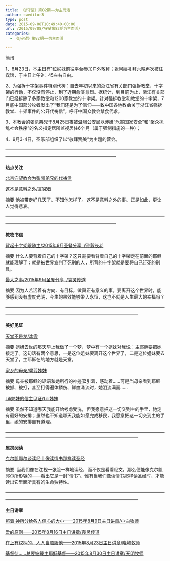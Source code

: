 ```yaml
---
title: 《@守望》第82期——为主而活
author: sweditor3
type: post
date: 2015-09-08T10:49:40+00:00
url: /2015/09/08/守望第82期为主而活/
categories:
  - 《@守望》第82期——为主而活

---
```

简讯 

1、8月23日，本主日有1位姊妹前往平台参加户外敬拜；张阿姨礼拜六晚再次被住宾馆，于主日上午9：45左右自由。 

2、为强拆十字架事件特别代祷：自去年初以来的浙江省有关部门强拆教堂、十字架的行动，不仅没有停止，到了近期愈演愈烈。据统计，到目前为止，浙江有关部门已经拆除了多家教堂和1200家教堂的十字架。针对强拆教堂和教堂的十字架，7月底中国部分牧者发出了&ldquo;我们还是为了信仰&mdash;&mdash;致中国各地教会关于浙江省强拆教堂、十架事件的公开代祷信&rdquo;，呼吁中国众教会禁食代求。 

3、本教会的张凯弟兄于8月25日夜被温州公安局以涉嫌&ldquo;危害国家安全&rdquo;和&ldquo;聚众扰乱社会秩序&rdquo;的名义指定居所监视居住6个月（属于强制措施的一种）； 

4、9月3-4日，圣乐部组织了以&ldquo;敬拜赞美&rdquo;为主题的营会。 

<span style="line-height: 20.7999992370605px;">&mdash;&mdash;&mdash;&mdash;&mdash;&mdash;&mdash;&mdash;&mdash;&mdash;&mdash;&mdash;&mdash;&mdash;&mdash;&mdash;&mdash;&mdash;&mdash;&mdash;&mdash;&mdash;&mdash;&mdash;&mdash;&mdash;&mdash;&mdash;&mdash;&mdash;&mdash;&mdash;&mdash;&mdash;&mdash;&mdash;&mdash;&mdash;&mdash;&mdash;&mdash;&mdash;&mdash;&mdash;&mdash;&mdash;&mdash;&mdash;&mdash;&mdash;&mdash;&mdash;&mdash;&mdash;&mdash;&mdash;&mdash;&mdash;&mdash;&mdash;&mdash;</span> 

**热点关注** 

[北京守望教会为张凯弟兄的代祷信][1] 

[这不是意料之外/言究者][2]
	  
摘要 他被带走好几天了。不知他怎样了。这不是意料之外的事。正是如此，更让人觉得悲哀。 

<span style="line-height: 20.7999992370605px;">&mdash;&mdash;&mdash;&mdash;&mdash;&mdash;&mdash;&mdash;&mdash;&mdash;&mdash;&mdash;&mdash;&mdash;&mdash;&mdash;&mdash;&mdash;&mdash;&mdash;&mdash;&mdash;&mdash;&mdash;&mdash;&mdash;&mdash;&mdash;&mdash;&mdash;&mdash;&mdash;&mdash;&mdash;&mdash;&mdash;&mdash;&mdash;&mdash;&mdash;&mdash;&mdash;&mdash;&mdash;&mdash;&mdash;&mdash;&mdash;&mdash;&mdash;&mdash;&mdash;&mdash;&mdash;&mdash;&mdash;&mdash;&mdash;&mdash;&mdash;&mdash;</span> 

**教牧书信** 

[背起十字架跟随主/2015年9月圣餐分享 &nbsp;/孙毅长老][3]
	  
摘要 什么人要背着自己的十字架？这只需要看背着自己的十字架走在前面的耶稣就能理解了：就是被世界宣判了死刑的人，所背的十字架就是要将自己钉死的刑具。 

[最大之事/2015年9月圣餐分享 &nbsp;/袁灵传道][4]
	  
摘要 因为人若活着有方向、有目标，做真正有意义的事，要离开这个世界时，能够感到没有虚度光阴，今生的果效能够带入永恒，这岂不就是人生最大的幸福吗？ 

<span style="line-height: 20.7999992370605px;">&mdash;&mdash;&mdash;&mdash;&mdash;&mdash;&mdash;&mdash;&mdash;&mdash;&mdash;&mdash;&mdash;&mdash;&mdash;&mdash;&mdash;&mdash;&mdash;&mdash;&mdash;&mdash;&mdash;&mdash;&mdash;&mdash;&mdash;&mdash;&mdash;&mdash;&mdash;&mdash;&mdash;&mdash;&mdash;&mdash;&mdash;&mdash;&mdash;&mdash;&mdash;&mdash;&mdash;&mdash;&mdash;&mdash;&mdash;&mdash;&mdash;&mdash;&mdash;&mdash;&mdash;&mdash;&mdash;&mdash;&mdash;&mdash;&mdash;&mdash;&mdash;&mdash;&mdash;&mdash;&mdash;&mdash;</span> 

**美好见证** 

[天堂不是梦/冰霞][5]
	  
摘要 姐姐去世的那天早上我做了一个梦，梦中有一个姐妹对我说：主耶稣要把她接走了。这句话有两个意思，一是这位姐妹要离开这个世界了，二是这位姐妹要去天堂了，主耶稣在的地方就是天堂。 

[家乡的母亲/馨芳姊妹][6]
	  
摘要 母亲被耶稣的话语和她所行的神迹吸引着，感动着&hellip;&hellip;可是当母亲看到耶稣被抓、被打，甚至打得遍体鳞伤、鲜血涌流时，她泪流满面&hellip;&hellip; 

[Lili姊妹的信主见证/Lili姊妹][7]
	  
摘要 虽然不知道哪天我能开始考虑受洗，但我愿意把这一切交到主的手里，祂定有最好的安排；虽然也不知道哪天我能如愿完成移民，我愿意把这一切交到主的手里，祂的安排自有道理。 

&mdash;&mdash;&mdash;&mdash;&mdash;&mdash;&mdash;&mdash;&mdash;&mdash;&mdash;&mdash;&mdash;&mdash;&mdash;&mdash;&mdash;&mdash;&mdash;&mdash;&mdash;&mdash;&mdash;&mdash;&mdash;&mdash;&mdash;&mdash;&mdash;&mdash;&mdash;&mdash;&mdash;&mdash;&mdash;&mdash;&mdash;&mdash;&mdash;&mdash;&mdash;&mdash;&mdash;&mdash;&mdash;&mdash;&mdash;&mdash;&mdash;&mdash;&mdash;&mdash;&mdash;&mdash;&mdash;&mdash;&mdash;&mdash;&mdash;&mdash;&mdash;&mdash;&mdash;&mdash;&mdash;&mdash; 

**属灵阅读** 

[克尔凯郭尔谈读经｜像读情书那样读圣经][8]
	  
摘要 &nbsp;当我们像在注视一张脸一样地读经，而不仅是看看经文，那么便能像克尔凯郭尔所形容的&mdash;&mdash;看出它是一封&ldquo;情书&rdquo;。惟有当我们像读情书那样读圣经时，才能读出它里面所具有的生命独特性。 

<span style="line-height: 20.7999992370605px;">&mdash;&mdash;&mdash;&mdash;&mdash;&mdash;&mdash;&mdash;&mdash;&mdash;&mdash;&mdash;&mdash;&mdash;&mdash;&mdash;&mdash;&mdash;&mdash;&mdash;&mdash;&mdash;&mdash;&mdash;&mdash;&mdash;&mdash;&mdash;&mdash;&mdash;&mdash;&mdash;&mdash;&mdash;&mdash;&mdash;&mdash;&mdash;&mdash;&mdash;&mdash;&mdash;&mdash;&mdash;&mdash;&mdash;&mdash;&mdash;&mdash;&mdash;&mdash;&mdash;&mdash;&mdash;&mdash;&mdash;&mdash;&mdash;&mdash;&mdash;&mdash;&mdash;&mdash;&mdash;&mdash;&mdash;</span> 

**主日讲章** 

[照着 神所分给各人信心的大小&mdash;&mdash;2015年8月9日主日讲章/小白牧师][9]
	  
[爱的原则&mdash;&mdash;2015年8月16日主日讲章/袁灵传道][10]
	  
[在上有权柄的，人人当顺服他&mdash;&mdash;2015年8月23日主日讲章/晓峰牧师][11]
	  
[基督徒&hellip;&hellip;总要披戴主耶稣基督&mdash;&mdash;2015年8月30日主日讲章/天明牧师][12]

 [1]: /2015/09/08/北京守望教会为张凯弟兄的代祷信/
 [2]: /2015/09/07/这不是意料之外文言究者/
 [3]: /2015/09/07/背起十字架跟随主文孙毅长老/
 [4]: /2015/09/07/最大之事文袁灵传道/
 [5]: /2015/09/07/天堂不是梦文冰霞/
 [6]: /2015/09/07/家乡的母亲文馨芳/
 [7]: /2015/09/07/lili姊妹的信主见证文／lili/
 [8]: /2015/09/07/克尔凯郭尔谈读经｜像读情书那样读圣经/
 [9]: /2015/08/07/照着神所分给各人信心的大小2015年8月9日主日/
 [10]: /2015/08/15/爱的原则2015年8月16日主日讲章袁灵传道/
 [11]: /2015/08/21/在上有权柄的人人当顺服他2015年8月23日主日讲/
 [12]: /2015/08/29/基督徒总要披戴主耶稣基督2015年8月30日主日/